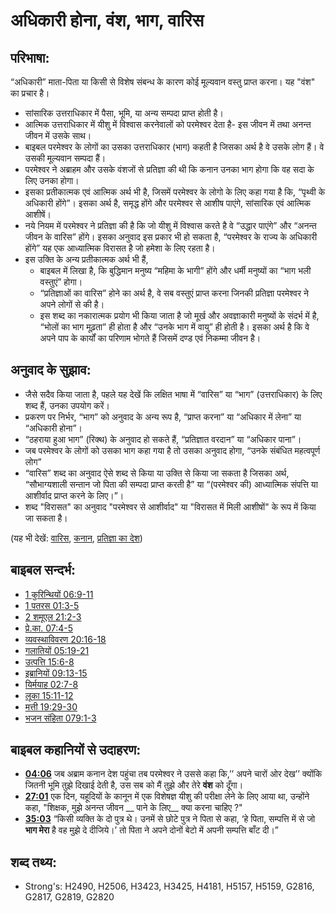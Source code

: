 # अधिकारी होना, वंश, भाग, वारिस #

## परिभाषा: ##

“अधिकारी” माता-पिता या किसी से विशेष संबन्ध के कारण कोई मूल्यवान वस्तु प्राप्त करना। यह "वंश" का प्रचार है।

* सांसारिक उत्तराधिकार में पैसा, भूमि, या अन्य सम्पदा प्राप्त होती है।
* आत्मिक उत्तराधिकार में यीशु में विश्वास करनेवालों को परमेश्वर देता है- इस जीवन में तथा अनन्त जीवन में उसके साथ।
* बाइबल परमेश्वर के लोगों का उसका उत्तराधिकार (भाग) कहती है जिसका अर्थ है वे उसके लोग हैं। वे उसकी मूल्यवान सम्पदा हैं।
* परमेश्वर ने अब्राहम और उसके वंशजों से प्रतिज्ञा की थी कि कनान उनका भाग होगा कि वह सदा के लिए उनका होगा।
* इसका प्रतीकात्मक एवं आत्मिक अर्थ भी है, जिसमें परमेश्वर के लोगो के लिए कहा गया है कि, “पृथ्वी के अधिकारी होंगे”। इसका अर्थ है, समृद्ध होंगे और परमेश्वर से आशीष पाएंगे, सांसारिक एवं आत्मिक आशीषें।
* नये नियम में परमेश्वर ने प्रतिज्ञा की है कि जो यीशु में विश्वास करते है वे “उद्धार पाएंगे” और “अनन्त जीवन के वारिस” होंगे। इसका अनुवाद इस प्रकार भी हो सकता है, “परमेश्वर के राज्य के अधिकारी होंगे” यह एक आध्यात्मिक विरासत है जो हमेशा के लिए रहता है।
* इस उक्ति के अन्य प्रतीकात्मक अर्थ भी हैं,
  * बाइबल में लिखा है, कि बुद्धिमान मनुष्य “महिमा के भागी” होंगे और धर्मी मनुष्यों का “भाग भली वस्तुएं” होगा।
  * “प्रतिज्ञाओं का वारिस” होने का अर्थ है, वे सब वस्तुएं प्राप्त करना जिनकी प्रतिज्ञा परमेश्वर ने अपने लोगों से की है।
  * इस शब्द का नकारात्मक प्रयोग भी किया जाता है जो मूर्ख और अवज्ञाकारी मनुष्यों के संदर्भ में है, “भोलों का भाग मूढ़ता” ही होता है और “उनके भाग में वायु” ही होती है। इसका अर्थ है कि वे अपने पाप के कार्यों का परिणाम भोगते हैं जिसमें दण्ड एवं निकम्मा जीवन है।

## अनुवाद के सुझाव: ##

* जैसे सदैव किया जाता है, पहले यह देखें कि लक्षित भाषा में “वारिस” या “भाग” (उत्तराधिकार) के लिए शब्द हैं, उनका उपयोग करें।
* प्रकरण पर निर्भर, “भाग” को अनुवाद के अन्य रूप है, “प्राप्त करना” या “अधिकार में लेना” या “अधिकारी होना”।
* “ठहराया हुआ भाग” (रिक्थ) के अनुवाद हो सकते हैं, “प्रतिज्ञात वरदान” या “अधिकार पाना”।
* जब परमेश्वर के लोगों को उसका भाग कहा गया है तो उसका अनुवाद होगा, “उनके संबंधित महत्वपूर्ण लोग”
* “वारिस” शब्द का अनुवाद ऐसे शब्द से किया या उक्ति से किया जा सकता है जिसका अर्थ, “सौभाग्यशाली सन्तान जो पिता की सम्पदा प्राप्त करती है” या “(परमेश्वर की) आध्यात्मिक संपत्ति या आशीर्वाद प्राप्त करने के लिए।”।
* शब्द "विरासत" का अनुवाद "परमेश्वर से आशीर्वाद" या "विरासत में मिली आशीषों" के रूप में किया जा सकता है।

(यह भी देखें: [वारिस](../other/heir.md), [कनान](../names/canaan.md), [प्रतिज्ञा का देश](../kt/promisedland.md))

## बाइबल सन्दर्भ: ##

* [1 कुरिन्थियों 06:9-11](rc://en/tn/help/1co/06/09)
* [1 पतरस 01:3-5](rc://en/tn/help/1pe/01/03)
* [2 शमूएल 21:2-3](rc://en/tn/help/2sa/21/02)
* [प्रे.का. 07:4-5](rc://en/tn/help/act/07/04)
* [व्यवस्थाविवरण 20:16-18](rc://en/tn/help/deu/20/16)
* [गलातियों 05:19-21](rc://en/tn/help/gal/05/19)
* [उत्पत्ति 15:6-8](rc://en/tn/help/gen/15/06)
* [इब्रानियों 09:13-15](rc://en/tn/help/heb/09/13)
* [यिर्मयाह 02:7-8](rc://en/tn/help/jer/02/07)
* [लूका 15:11-12](rc://en/tn/help/luk/15/11)
* [मत्ती 19:29-30](rc://en/tn/help/mat/19/29)
* [भजन संहिता 079:1-3](rc://en/tn/help/psa/079/001)

## बाइबल कहानियों से उदाहरण: ##

* __[04:06](rc://en/tn/help/obs/04/06)__ जब अब्राम कनान देश पहुंचा तब परमेश्वर ने उससे कहा कि,’’ अपने चारों ओर देख’’ क्योंकि जितनी भूमि तुझे दिखाई देती है, उस सब को मैं तुझे और तेरे __वंश__ को दूँगा।
* __[27:01](rc://en/tn/help/obs/27/01)__ एक दिन, यहूदियों के कानून में एक विशेषज्ञ यीशु की परीक्षा लेने के लिए आया था, उन्होंने कहा, "शिक्षक, मुझे अनन्त जीवन __ पाने के लिए__  क्या करना चाहिए ?"
* __[35:03](rc://en/tn/help/obs/35/03)__ “किसी व्यक्ति के दो पुत्र थे। उनमें से छोटे पुत्र ने पिता से कहा, ‘हे पिता, सम्पत्ति में से जो __भाग मेरा__ है वह मुझे दे दीजिये।’ तो पिता ने अपने दोनों बेटो में अपनी सम्पत्ति बाँट दी।”    

## शब्द तथ्य: ##

* Strong's: H2490, H2506, H3423, H3425, H4181, H5157, H5159, G2816, G2817, G2819, G2820
